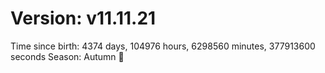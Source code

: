 # Version: v11.11.21
Time since birth: 4374 days, 104976 hours, 6298560 minutes, 377913600 seconds
Season: Autumn 🍁
